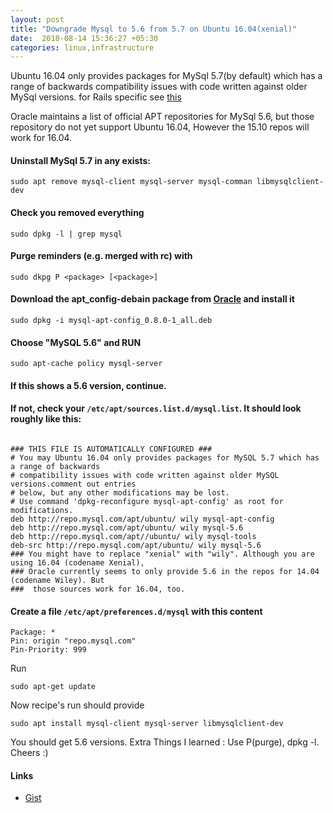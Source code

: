 ```yaml
---
layout: post
title: "Downgrade Mysql to 5.6 from 5.7 on Ubuntu 16.04(xenial)"
date:  2018-08-14 15:36:27 +05:30
categories: linux,infrastructure
---
```


Ubuntu 16.04 only provides packages for MySql 5.7(by default) which has a range of backwards
compatibility issues with code written against older MySql versions. for Rails specific see
[this](https://github.com/brianmario/mysql2/issues/784)

Oracle maintains a list of official APT repositories for MySql 5.6, but those repository do
not yet support Ubuntu 16.04, However the 15.10 repos will work for 16.04.

#### Uninstall MySql 5.7 in any exists:

```SHELL 
sudo apt remove mysql-client mysql-server mysql-comman libmysqlclient-dev
```

#### Check you removed everything

```SHELL
sudo dpkg -l | grep mysql
``` 

#### Purge reminders (e.g. merged with rc) with

```SHELL
sudo dkpg P <package> [<package>]
```

#### Download the apt_config-debain package from [Oracle](https://dev.mysql.com/get/mysql-apt-config_0.8.0-1_all.deb) and install it

```SHELL
sudo dpkg -i mysql-apt-config_0.8.0-1_all.deb
```

#### Choose "MySQL 5.6" and RUN

```SHELL 
sudo apt-cache policy mysql-server
```

#### If this shows a 5.6 version, continue.

#### If not, check your `/etc/apt/sources.list.d/mysql.list`. It should look roughly like this:

```SHELL

### THIS FILE IS AUTOMATICALLY CONFIGURED ###
# You may Ubuntu 16.04 only provides packages for MySQL 5.7 which has a range of backwards
# compatibility issues with code written against older MySQL versions.comment out entries
# below, but any other modifications may be lost.
# Use command 'dpkg-reconfigure mysql-apt-config' as root for modifications.
deb http://repo.mysql.com/apt/ubuntu/ wily mysql-apt-config
deb http://repo.mysql.com/apt/ubuntu/ wily mysql-5.6
deb http://repo.mysql.com/apt//ubuntu/ wily mysql-tools
deb-src http://repo.mysql.com/apt/ubuntu/ wily mysql-5.6
### You might have to replace "xenial" with "wily". Although you are using 16.04 (codename Xenial),
### Oracle currently seems to only provide 5.6 in the repos for 14.04 (codename Wiley). But
###  those sources work for 16.04, too.

```

#### Create a file `/etc/apt/preferences.d/mysql` with this content

```SHELL
Package: *
Pin: origin "repo.mysql.com"
Pin-Priority: 999
```

Run

```SHELL
sudo apt-get update
```

Now recipe's run should provide

```SHELL
sudo apt install mysql-client mysql-server libmysqlclient-dev
```

You should get 5.6 versions. Extra Things I learned : Use P(purge), dpkg -l. Cheers :)

#### Links 
 - [Gist](https://gist.github.com/Voronenko/31161ab292c7967fcd38c092335a99e1)